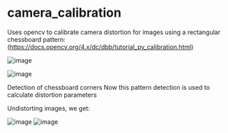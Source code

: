 # camera_calibration

Uses opencv to calibrate camera distortion for images using a rectangular chessboard pattern:
(https://docs.opencv.org/4.x/dc/dbb/tutorial_py_calibration.html)

![image](https://github.com/bhushanap/camera_calibration/assets/83635464/54031920-917d-47d8-949b-524c816affc9)

![image](https://github.com/bhushanap/camera_calibration/assets/83635464/2e0d086e-4ea7-4de7-a910-9efb8fd943d4)

Detection of chessboard corners
Now this pattern detection is used to calculate distortion parameters



Undistorting images, we get:

![image](https://github.com/bhushanap/camera_calibration/assets/83635464/688c7662-b498-4612-a2b0-8dab0886ce57)
![image](https://github.com/bhushanap/camera_calibration/assets/83635464/a4af8e6b-d7cd-403b-8075-f68c85255237)



